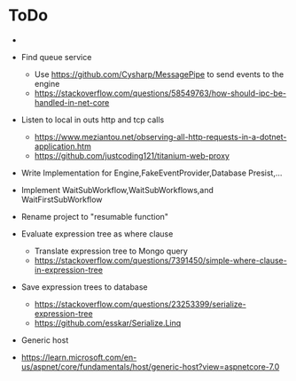 # ToDo
* 
* Find queue service
	* Use https://github.com/Cysharp/MessagePipe to send events to the engine
	* https://stackoverflow.com/questions/58549763/how-should-ipc-be-handled-in-net-core
* Listen to local in outs http and tcp calls
	* https://www.meziantou.net/observing-all-http-requests-in-a-dotnet-application.htm
	* https://github.com/justcoding121/titanium-web-proxy
* Write Implementation for Engine,FakeEventProvider,Database Presist,...
* Implement WaitSubWorkflow,WaitSubWorkflows,and WaitFirstSubWorkflow
* Rename project to "resumable function"




* Evaluate expression tree as where clause
	* Translate expression tree to Mongo query
	* https://stackoverflow.com/questions/7391450/simple-where-clause-in-expression-tree
* Save expression trees to database
	* https://stackoverflow.com/questions/23253399/serialize-expression-tree
	* https://github.com/esskar/Serialize.Linq

* Generic host
* https://learn.microsoft.com/en-us/aspnet/core/fundamentals/host/generic-host?view=aspnetcore-7.0
